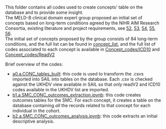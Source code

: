 This folder contains all codes used to create concepts' table on the database and to provide some insight. <br>
The MELD-B clinical domain expert group proposed an initial set of concepts based on long-term conditions agreed by the NIHR AIM Research Consortia, existing literature and project requirements, see [52](https://openresearch.nihr.ac.uk/documents/3-21), [53](https://pubmed.ncbi.nlm.nih.gov/22579043/),
[54](https://bmjmedicine.bmj.com/content/1/1/e000247), [55](https://www.ncbi.nlm.nih.gov/pmc/articles/PMC8901063/), [56](https://github.com/THINKINGGroup/phenotypes). <br>
The initial set of concepts proposed by the group consists of  84 long-term conditions, and the full list can be found in [concept_list](https://github.com/SwanseaUniversityDataScience/1377-MELD_B-CohortCuration/blob/main/Concepts_curation/Concepts_codes/concepts_list.xlsx), and the full list of codes associated to each concept is available in [Concept_codes/ICD10](https://github.com/SwanseaUniversityDataScience/1377-MELD_B-CohortCuration/tree/main/Concepts_curation/Concepts_codes/ICD10) and [Concept_codes/ReadV2](https://github.com/SwanseaUniversityDataScience/1377-MELD_B-CohortCuration/tree/main/Concepts_curation/Concepts_codes/ReadV2)

Brief overview of the codes:
- [a0.a.CONC_tables_built](https://github.com/SwanseaUniversityDataScience/1377-MELD_B-CohortCuration/blob/main/Concepts_curation/a0.a.CONC_tables_built.ipynb): this code is used to transform the .csvs imported into SAIL into tables on the database. Each .csv is checked against the UKHDV view available in SAIL so that _only_ readV2 and ICD10 codes available in the UKHDV list are imported.
- [b1.a.SMC_CONC_outcomes_extraction.ipynb](https://github.com/SwanseaUniversityDataScience/1377-MELD_B-CohortCuration/blob/main/Concepts_curation/b1.a.SMC_CONC_outcomes_extraction.ipynb): this code creates outcomes tables for the SMC. For each concept, it creates a table on the database containing _all_ the records related to that concept for each individual in the cohort.
- [b2.a.SMC_CONC_outcomes_analysis.ipynb](https://github.com/SwanseaUniversityDataScience/1377-MELD_B-CohortCuration/blob/main/Concepts_curation/b2.a.SMC_CONC_outcomes_analysis.ipynb): this code extracts an initial descriptive analysis. 
